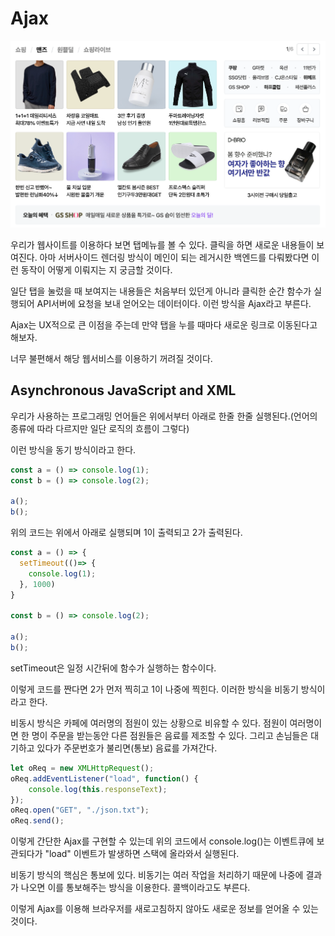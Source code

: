 # Ajax
![네이버 탭 메뉴](<../스크린샷 2024-03-13 시간: 00.21.00.png>)


우리가 웹사이트를 이용하다 보면 탭메뉴를 볼 수 있다. 클릭을 하면 새로운 내용들이 보여진다. 아마 서버사이드 렌더링 방식이 메인이 되는 레거시한 백엔드를 다뤄봤다면 이런 동작이 어떻게 이뤄지는 지 궁금할 것이다.

일단 탭을 눌렀을 때 보여지는 내용들은 처음부터 있던게 아니라 클릭한 순간 함수가 실행되어 API서버에 요청을 보내 얻어오는 데이터이다. 이런 방식을 Ajax라고 부른다.

Ajax는 UX적으로 큰 이점을 주는데 만약 탭을 누를 때마다 새로운 링크로 이동된다고 해보자.

너무 불편해서 해당 웹서비스를 이용하기 꺼려질 것이다.

## Asynchronous JavaScript and XML

우리가 사용하는 프로그래밍 언어들은 위에서부터 아래로 한줄 한줄 실행된다.(언어의 종류에 따라 다르지만 일단 로직의 흐름이 그렇다)

이런 방식을 동기 방식이라고 한다.

```javascript
const a = () => console.log(1);
const b = () => console.log(2);

a();
b();
```

위의 코드는 위에서 아래로 실행되며 1이 출력되고 2가 출력된다.

```javascript
const a = () => {
  setTimeout(()=> {
    console.log(1);
  }, 1000)
}

const b = () => console.log(2);

a();
b();
```
setTimeout은 일정 시간뒤에 함수가 실행하는 함수이다.

이렇게 코드를 짠다면 2가 먼저 찍히고 1이 나중에 찍힌다.
이러한 방식을 비동기 방식이라고 한다.

비동시 방식은 카페에 여러명의 점원이 있는 상황으로 비유할 수 있다. 점원이 여러명이면 한 명이 주문을 받는동안 다른 점원들은 음료를 제조할 수 있다. 그리고 손님들은 대기하고 있다가 주문번호가 불리면(통보) 음료를 가져간다.

```javascript
let oReq = new XMLHttpRequest();
oReq.addEventListener("load", function() {
    console.log(this.responseText);
});
oReq.open("GET", "./json.txt");
oReq.send();
```
이렇게 간단한 Ajax를 구현할 수 있는데 위의 코드에서 console.log()는 이벤트큐에 보관되다가 "load" 이벤트가 발생하면 스택에 올라와서 실행된다.

비동기 방식의 핵심은 통보에 있다. 비동기는 여러 작업을 처리하기 때문에 나중에 결과가 나오면 이를 통보해주는 방식을 이용한다. 콜백이라고도 부른다.

이렇게 Ajax를 이용해 브라우저를 새로고침하지 않아도 새로운 정보를 얻어올 수 있는 것이다.
